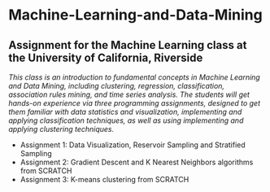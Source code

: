 # Machine-Learning-and-Data-Mining
## Assignment for the Machine Learning class at the University of California, Riverside

*This class is an introduction to fundamental concepts in Machine Learning and Data Mining, including clustering, regression, classification, association rules mining, and time series analysis. The students will get hands-on experience via three programming assignments, designed to get them familiar with data statistics and visualization, implementing and applying classification techniques, as well as using implementing and applying clustering techniques.*

- Assignment 1: Data Visualization, Reservoir Sampling and Stratified Sampling
- Assignment 2: Gradient Descent and K Nearest Neighbors algorithms from SCRATCH
- Assignment 3: K-means clustering from SCRATCH
